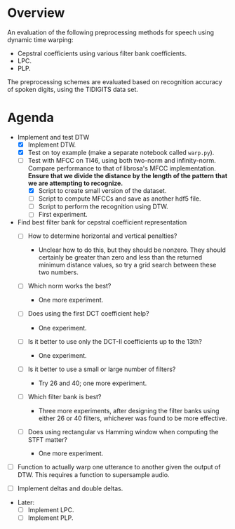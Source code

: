 # Overview

An evaluation of the following preprocessing methods for speech using dynamic time warping:
- Cepstral coefficients using various filter bank coefficients.
- LPC.
- PLP.

The preprocessing schemes are evaluated based on recognition accuracy of spoken digits, using the
TIDIGITS data set.

# Agenda

- Implement and test DTW
  - [x] Implement DTW.
  - [x] Test on toy example (make a separate notebook called `warp.py`).
  - [ ] Test with MFCC on TI46, using both two-norm and infinity-norm. Compare performance to that
	of librosa's MFCC implementation. **Ensure that we divide the distance by the length of the
        pattern that we are attempting to recognize.**
    - [x] Script to create small version of the dataset.
    - [ ] Script to compute MFCCs and save as another hdf5 file.
    - [ ] Script to perform the recognition using DTW.
    - [ ] First experiment.

- Find best filter bank for cepstral coefficient representation
  - [ ] How to determine horizontal and vertical penalties?
    - Unclear how to do this, but they should be nonzero. They should certainly be greater than zero
      and less than the returned minimum distance values, so try a grid search between these two
      numbers.
  - [ ] Which norm works the best?
    - One more experiment.

  - [ ] Does using the first DCT coefficient help?
    - One experiment.
  - [ ] Is it better to use only the DCT-II coefficients up to the 13th?
    - One experiment.
  - [ ] Is it better to use a small or large number of filters?
    - Try 26 and 40; one more experiment.
  - [ ] Which filter bank is best?
    - Three more experiments, after designing the filter banks using either 26 or 40 filters,
      whichever was found to be more effective.
  - [ ] Does using rectangular vs Hamming window when computing the STFT matter?
    - One more experiment.

- [ ] Function to actually warp one utterance to another given the output of DTW. This requires a
      function to supersample audio.

- [ ] Implement deltas and double deltas.

- Later:
  - [ ] Implement LPC.
  - [ ] Implement PLP.
